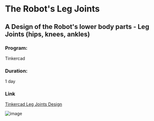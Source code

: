 # The Robot's Leg Joints

## A Design of the Robot's lower body parts - Leg Joints (hips, knees, ankles)

### Program:
Tinkercad

### Duration:
1 day

### Link
[Tinkercad Leg Joints Design](https://www.tinkercad.com/things/c5PxzMiLdtS-robots-leg-joints)

![image](https://github.com/Ghalastic/Design-of-Robot-Leg-Joints/assets/173709501/8844c4b2-c2b7-4372-941c-c8e65b59f293)
